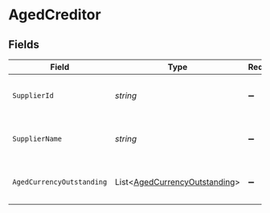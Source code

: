 # AgedCreditor


## Fields

| Field                                                                               | Type                                                                                | Required                                                                            | Description                                                                         | Example                                                                             |
| ----------------------------------------------------------------------------------- | ----------------------------------------------------------------------------------- | ----------------------------------------------------------------------------------- | ----------------------------------------------------------------------------------- | ----------------------------------------------------------------------------------- |
| `SupplierId`                                                                        | *string*                                                                            | :heavy_minus_sign:                                                                  | Supplier ID of the aged creditor.                                                   | f594cefb-7750-4c3a-bab2-b5322026dee9                                                |
| `SupplierName`                                                                      | *string*                                                                            | :heavy_minus_sign:                                                                  | Supplier name of the aged creditor.                                                 | John Doe                                                                            |
| `AgedCurrencyOutstanding`                                                           | List<[AgedCurrencyOutstanding](../../Models/Components/AgedCurrencyOutstanding.md)> | :heavy_minus_sign:                                                                  | Array of aged creditors by currency.                                                |                                                                                     |